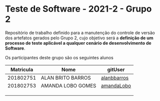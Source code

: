 # Teste de Software - 2021-2  - Grupo 2

Repositório de trabalho definido para a manutenção do controle de versão dos artefatos gerados pelo Grupo 2, cujo objetivo será a **definição de um processo de teste aplicável a qualquer cenário de desenvolvimento de
Software**.

Os participantes deste grupo são os seguintes alunos

|Matricula|Nome|gitUser|
|--|--|--|
|201802751|ALAN BRITO BARROS|[alanbbarros](https://github.com/alanbbarros)|
|201802753|AMANDA LOBO GOMES|[amandaLobo](https://github.com/amandaLobo)|
|||[]()|
|||[]()|
|||[]()|
